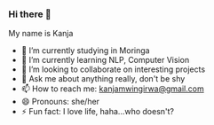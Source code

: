 ### Hi there 👋
My name is Kanja

- 🔭 I’m currently studying in Moringa
- 🌱 I’m currently learning NLP, Computer Vision
- 👯 I’m looking to collaborate on interesting projects 
- 💬 Ask me about anything really, don't be shy
- 📫 How to reach me: kanjamwingirwa@gmail.com
- 😄 Pronouns: she/her
- ⚡ Fun fact: I love life, haha...who doesn't?
